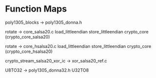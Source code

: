 # Function Maps

poly1305_blocks                     ->  poly1305_donna.h

rotate                              ->  core_salsa20.c
load_littleendian
store_littleendian
crypto_core (crypto_core_salsa20)

rotate                              ->  core_hsalsa20.c
load_littleendian
store_littleendian
crypto_core (crypto_core_hsalsa20)

crypto_stream_salsa20_xor_ic        -> xor_salsa20_ref.c

U8TO32                              -> poly1305_donna32.h
U32TO8

